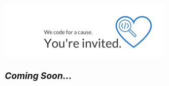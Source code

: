![We code for a cause. You're invited.](https://github.com/kindCoders/kindCoders.github.io/blob/master/assets/youreInvited.png)
# _Coming Soon..._
